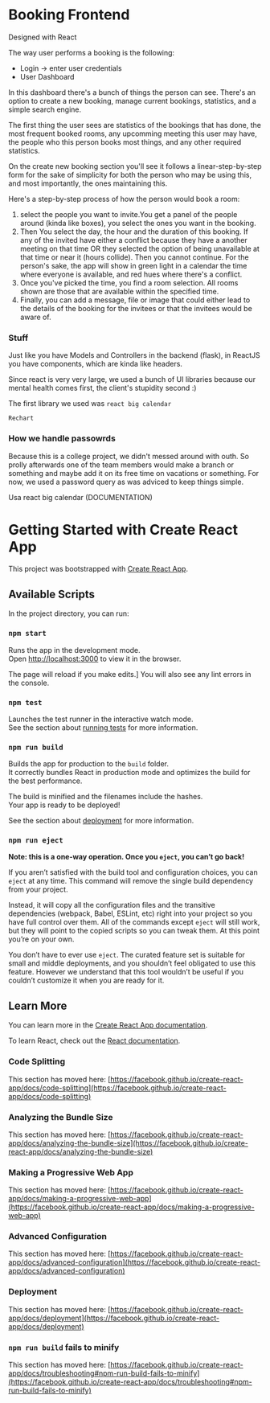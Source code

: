 # Booking Frontend

Designed with React

The way user performs a booking is the following:

- Login -> enter user credentials
- User Dashboard

In this dashboard there's a bunch of things the person can see. There's an option to create a new booking,
manage current bookings, statistics, and a simple search engine.

The first thing the user sees are statistics of the bookings that has done, the most frequent booked rooms, any upcomming
meeting this user may have, the people who this person books most things, and any other required statistics.

On the create new booking section you'll see it follows a linear-step-by-step form for the sake of simplicity for both
the person who may be using this, and most importantly, the ones maintaining this. 

Here's a step-by-step process of how the person would book a room:

1. select the people you want to invite.You get a panel of the people around (kinda like boxes), you select the ones you
want in the booking.
2. Then You select the day, the hour and the duration of this booking. If any of the invited have either a conflict
because they have a another meeting on that time OR they selected the option of being unavailable at that time
or near it (hours collide). Then you cannot continue. For the person's sake, the app will show in green light in
a calendar the time where everyone is available, and red hues where there's a conflict. 
3. Once you've picked the time, you find a room selection. All rooms shown are those that are available within the specified
time. 
4. Finally, you can add a message, file or image that could either lead to the details of the booking for the invitees
or that the invitees would be aware of.

### Stuff

Just like you have Models and Controllers in the backend (flask), in ReactJS you have components, which are kinda like
headers.

Since react is very very large, we used a bunch of UI libraries because our mental health comes first, the client's
stupidity second :)

The first library we used was ```react big calendar```


```Rechart```

### How we handle passowrds

Because this is a college project, we didn't messed around with outh. So prolly afterwards one of the team members would
make a branch or something and maybe add it on its free time on vacations or something. For now, we used a password query
as was adviced to keep things simple.



Usa react big calendar (DOCUMENTATION)










# Getting Started with Create React App

This project was bootstrapped with [Create React App](https://github.com/facebook/create-react-app).

## Available Scripts

In the project directory, you can run:

### `npm start`

Runs the app in the development mode.\
Open [http://localhost:3000](http://localhost:3000) to view it in the browser.

The page will reload if you make edits.\]
You will also see any lint errors in the console.

### `npm test`

Launches the test runner in the interactive watch mode.\
See the section about [running tests](https://facebook.github.io/create-react-app/docs/running-tests) for more information.

### `npm run build`

Builds the app for production to the `build` folder.\
It correctly bundles React in production mode and optimizes the build for the best performance.

The build is minified and the filenames include the hashes.\
Your app is ready to be deployed!

See the section about [deployment](https://facebook.github.io/create-react-app/docs/deployment) for more information.

### `npm run eject`

**Note: this is a one-way operation. Once you `eject`, you can’t go back!**

If you aren’t satisfied with the build tool and configuration choices, you can `eject` at any time. This command will remove the single build dependency from your project.

Instead, it will copy all the configuration files and the transitive dependencies (webpack, Babel, ESLint, etc) right into your project so you have full control over them. All of the commands except `eject` will still work, but they will point to the copied scripts so you can tweak them. At this point you’re on your own.

You don’t have to ever use `eject`. The curated feature set is suitable for small and middle deployments, and you shouldn’t feel obligated to use this feature. However we understand that this tool wouldn’t be useful if you couldn’t customize it when you are ready for it.

## Learn More

You can learn more in the [Create React App documentation](https://facebook.github.io/create-react-app/docs/getting-started).

To learn React, check out the [React documentation](https://reactjs.org/).

### Code Splitting

This section has moved here: [https://facebook.github.io/create-react-app/docs/code-splitting](https://facebook.github.io/create-react-app/docs/code-splitting)

### Analyzing the Bundle Size

This section has moved here: [https://facebook.github.io/create-react-app/docs/analyzing-the-bundle-size](https://facebook.github.io/create-react-app/docs/analyzing-the-bundle-size)

### Making a Progressive Web App

This section has moved here: [https://facebook.github.io/create-react-app/docs/making-a-progressive-web-app](https://facebook.github.io/create-react-app/docs/making-a-progressive-web-app)

### Advanced Configuration

This section has moved here: [https://facebook.github.io/create-react-app/docs/advanced-configuration](https://facebook.github.io/create-react-app/docs/advanced-configuration)

### Deployment

This section has moved here: [https://facebook.github.io/create-react-app/docs/deployment](https://facebook.github.io/create-react-app/docs/deployment)

### `npm run build` fails to minify

This section has moved here: [https://facebook.github.io/create-react-app/docs/troubleshooting#npm-run-build-fails-to-minify](https://facebook.github.io/create-react-app/docs/troubleshooting#npm-run-build-fails-to-minify)
